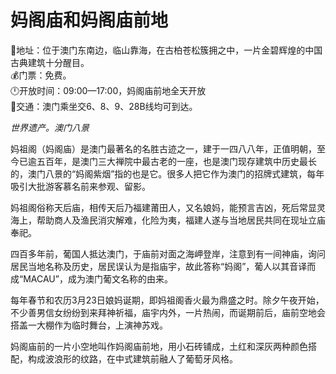 # 妈阁庙和妈阁庙前地  
📍地址：位于澳门东南边，临山靠海，在古柏苍松簇拥之中，一片金碧辉煌的中国古典建筑十分醒目。  
💰门票：免费。  
🕛开放时间：09:00—17:00，妈阁庙前地全天开放  
🚌交通：澳门乘坐交6、8、9、28B线均可到达。  

*世界遗产。澳门八景*  

妈祖阁（妈阁庙）是澳门最著名的名胜古迹之一，建于一四八八年，正值明朝，至今已逾五百年，是澳门三大禅院中最古老的一座，也是澳门现存建筑中历史最长的，澳门八景的“妈阁紫烟”指的也是它。很多人把它作为澳门的招牌式建筑，每年吸引大批游客慕名前来参观、留影。  

妈祖阁俗称天后庙，相传天后乃福建莆田人，又名娘妈，能预言吉凶，死后常显灵海上，帮助商人及渔民消灾解难，化险为夷，福建人遂与当地居民共同在现址立庙奉祀。  

四百多年前，葡国人抵达澳门，于庙前对面之海岬登岸，注意到有一间神庙，询问居民当地名称及历史，居民误认为是指庙宇，故此答称“妈阁”，葡人以其音译而成“MACAU”，成为澳门葡文名称的由来。  

每年春节和农历3月23日娘妈诞期，即妈祖阁香火最为鼎盛之时。除夕午夜开始，不少善男信女纷纷到来拜神祈福，庙宇内外，一片热闹，而诞期前后，庙前空地会搭盖一大棚作为临时舞台，上演神苏戏。  

妈阁庙前的一片小空地叫作妈阁庙前地，用小石砖铺成，土红和深灰两种颜色搭配，构成波浪形的纹路，在中式建筑前融人了葡萄牙风格。  

